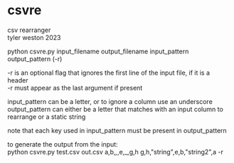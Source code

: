 # csvre  
csv rearranger  
tyler weston 2023  
  
python csvre.py input_filename output_filename input_pattern output_pattern (-r)  
  
-r is an optional flag that ignores the first line of the input file, if it is a header  
-r must appear as the last argument if present  
  
input_pattern can be a letter, or to ignore a column use an underscore  
output_pattern can either be a letter that matches with an input column to rearrange or a static string  
  
note that each key used in input_pattern must be present in output_pattern  
  
to generate the output from the input:  
python csvre.py test.csv out.csv a,b,_,_,e,_,g,h g,h,"string",e,b,"string2",a -r  
  
